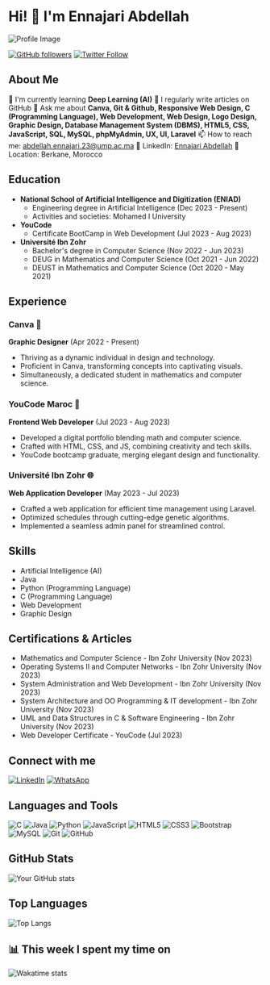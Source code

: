 # Hi! 👋 I'm Ennajari Abdellah

![Profile Image](your_profile_image_url_here)

[![GitHub followers](https://img.shields.io/github/followers/ennajari?style=social)](https://github.com/ennajari)
[![Twitter Follow](https://img.shields.io/twitter/follow/ennajari?style=social)](https://twitter.com/ennajari)

## About Me
🌱 I'm currently learning **Deep Learning (AI)**
📝 I regularly write articles on GitHub
💬 Ask me about **Canva, Git & Github, Responsive Web Design, C (Programming Language), Web Development, Web Design, Logo Design, Graphic Design, Database Management System (DBMS), HTML5, CSS, JavaScript, SQL, MySQL, phpMyAdmin, UX, UI, Laravel**
📫 How to reach me: abdellah.ennajari.23@ump.ac.ma
🔗 LinkedIn: [Ennajari Abdellah](https://www.linkedin.com/in/ennajari-abdellah)
📍 Location: Berkane, Morocco

## Education
- **National School of Artificial Intelligence and Digitization (ENIAD)**
  - Engineering degree in Artificial Intelligence (Dec 2023 - Present)
  - Activities and societies: Mohamed I University
- **YouCode**
  - Certificate BootCamp in Web Development (Jul 2023 - Aug 2023)
- **Université Ibn Zohr**
  - Bachelor's degree in Computer Science (Nov 2022 - Jun 2023)
  - DEUG in Mathematics and Computer Science (Oct 2021 - Jun 2022)
  - DEUST in Mathematics and Computer Science (Oct 2020 - May 2021)

## Experience
### Canva 🎨
**Graphic Designer** (Apr 2022 - Present)
- Thriving as a dynamic individual in design and technology.
- Proficient in Canva, transforming concepts into captivating visuals.
- Simultaneously, a dedicated student in mathematics and computer science.

### YouCode Maroc 🚀
**Frontend Web Developer** (Jul 2023 - Aug 2023)
- Developed a digital portfolio blending math and computer science.
- Crafted with HTML, CSS, and JS, combining creativity and tech skills.
- YouCode bootcamp graduate, merging elegant design and functionality.

### Université Ibn Zohr 🌐
**Web Application Developer** (May 2023 - Jul 2023)
- Crafted a web application for efficient time management using Laravel.
- Optimized schedules through cutting-edge genetic algorithms.
- Implemented a seamless admin panel for streamlined control.

## Skills
- Artificial Intelligence (AI)
- Java
- Python (Programming Language)
- C (Programming Language)
- Web Development
- Graphic Design

## Certifications & Articles
- Mathematics and Computer Science - Ibn Zohr University (Nov 2023)
- Operating Systems II and Computer Networks - Ibn Zohr University (Nov 2023)
- System Administration and Web Development - Ibn Zohr University (Nov 2023)
- System Architecture and OO Programming & IT development - Ibn Zohr University (Nov 2023)
- UML and Data Structures in C & Software Engineering - Ibn Zohr University (Nov 2023)
- Web Developer Certificate - YouCode (Jul 2023)

## Connect with me
[![LinkedIn](https://img.shields.io/badge/LinkedIn-0077B5?style=for-the-badge&logo=linkedin&logoColor=white)](https://www.linkedin.com/in/ennajari-abdellah)
[![WhatsApp](https://img.shields.io/badge/WhatsApp-25D366?style=for-the-badge&logo=whatsapp&logoColor=white)](https://wa.me/yournumber)

## Languages and Tools
![C](https://img.shields.io/badge/-C-00599C?style=flat-square&logo=c)
![Java](https://img.shields.io/badge/-Java-007396?style=flat-square&logo=java)
![Python](https://img.shields.io/badge/-Python-3776AB?style=flat-square&logo=Python&logoColor=white)
![JavaScript](https://img.shields.io/badge/-JavaScript-F7DF1E?style=flat-square&logo=javascript&logoColor=black)
![HTML5](https://img.shields.io/badge/-HTML5-E34F26?style=flat-square&logo=html5&logoColor=white)
![CSS3](https://img.shields.io/badge/-CSS3-1572B6?style=flat-square&logo=css3)
![Bootstrap](https://img.shields.io/badge/-Bootstrap-563D7C?style=flat-square&logo=bootstrap)
![MySQL](https://img.shields.io/badge/-MySQL-4479A1?style=flat-square&logo=mysql&logoColor=white)
![Git](https://img.shields.io/badge/-Git-F05032?style=flat-square&logo=git&logoColor=white)
![GitHub](https://img.shields.io/badge/-GitHub-181717?style=flat-square&logo=github)

## GitHub Stats
![Your GitHub stats](https://github-readme-stats.vercel.app/api?username=ennajari&show_icons=true&theme=radical)

## Top Languages
![Top Langs](https://github-readme-stats.vercel.app/api/top-langs/?username=ennajari&layout=compact&theme=radical)

## 📊 This week I spent my time on
![Wakatime stats](https://github-readme-stats-taupe-two.vercel.app/api/wakatime?username=ennajari&hide_title=true&hide_border=true&langs_count=5&bg_color=00000000&text_color=777)
